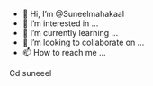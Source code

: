 - 👋 Hi, I’m @Suneelmahakaal
- 👀 I’m interested in ...
- 🌱 I’m currently learning ...
- 💞️ I’m looking to collaborate on ...
- 📫 How to reach me ...

<!---
Suneelmahakaal/Suneelmahakaal is a ✨ special ✨ repository because its `README.md` (this file) appears on your GitHub profile.
You can click the Preview link to take a look at your changes.
--->
Cd suneeel
